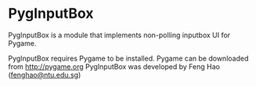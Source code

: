 # PygInputBox
PygInputBox is a module that implements non-polling inputbox UI for Pygame.

PygInputBox requires Pygame to be installed. Pygame can be downloaded from http://pygame.org
PygInputBox was developed by Feng Hao (fenghao@ntu.edu.sg)
